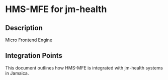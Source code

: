# HMS-MFE for jm-health

## Description

Micro Frontend Engine

## Integration Points

This document outlines how HMS-MFE is integrated with jm-health systems in Jamaica.
